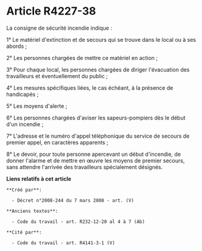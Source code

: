 # Article R4227-38

La consigne de sécurité incendie indique :

1° Le matériel d'extinction et de secours qui se trouve dans le local ou à ses abords ;

2° Les personnes chargées de mettre ce matériel en action ;

3° Pour chaque local, les personnes chargées de diriger l'évacuation des travailleurs et éventuellement du public ;

4° Les mesures spécifiques liées, le cas échéant, à la présence de handicapés ;

5° Les moyens d'alerte ;

6° Les personnes chargées d'aviser les sapeurs-pompiers dès le début d'un incendie ;

7° L'adresse et le numéro d'appel téléphonique du service de secours de premier appel, en caractères apparents ;

8° Le devoir, pour toute personne apercevant un début d'incendie, de donner l'alarme et de mettre en œuvre les moyens de
premier secours, sans attendre l'arrivée des travailleurs spécialement désignés.

**Liens relatifs à cet article**

	**Créé par**:

	  - Décret n°2008-244 du 7 mars 2008 - art. (V)

	**Anciens textes**:

	  - Code du travail - art. R232-12-20 al 4 à 7 (Ab)

	**Cité par**:

	  - Code du travail - art. R4141-3-1 (V)
